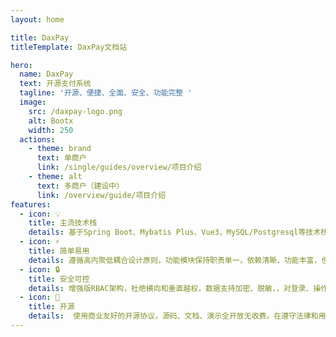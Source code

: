 ```yaml
---
layout: home

title: DaxPay
titleTemplate: DaxPay文档站

hero:
  name: DaxPay
  text: 开源支付系统
  tagline: '开源、便捷、全面、安全、功能完整 '
  image:
    src: /daxpay-logo.png
    alt: Bootx
    width: 250
  actions:
    - theme: brand
      text: 单商户
      link: /single/guides/overview/项目介绍
    - theme: alt
      text: 多商户（建设中）
      link: /overview/guide/项目介绍
features:
  - icon: 💡
    title: 主流技术栈
    details: 基于Spring Boot、Mybatis Plus、Vue3、MySQL/Postgresql等技术栈开发。基于Maven模块化设计，易于二次开发和扩展
  - icon: ⚡️
    title: 简单易用
    details: 遵循高内聚低耦合设计原则，功能模块保持职责单一，依赖清晰，功能丰富，但不做过度封和设计，对外提供API接口调用，
  - icon: 🔒️
    title: 安全可控
    details: 增强版RBAC架构，杜绝横向和垂直越权，数据支持加密、脱敏，，对登录、操作、数据变动进行审计记录，对请求和响应数据进行签名
  - icon: 📱
    title: 开源
    details:  使用商业友好的开源协议，源码、文档、演示全开放无收费。在遵守法律和用户协议的前提下，您可以自由免费的修改、使用。
---
```

